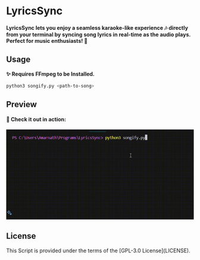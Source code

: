 # LyricsSync

#### LyricsSync lets you enjoy a seamless karaoke-like experience 🎶 directly from your terminal by syncing song lyrics in real-time as the audio plays. Perfect for music enthusiasts! 🌟

<h2>Usage</h2>
<p><b>✨ Requires FFmpeg to be Installed.</b></p>

```bash
python3 songify.py <path-to-song>
```

<h2>Preview</h2>
<h4>🎥 Check it out in action:</h4>
<img src="assets/video.gif" alt="Preview">

<h2>License</h2>
This Script is provided under the terms of the [GPL-3.0 License](LICENSE).
